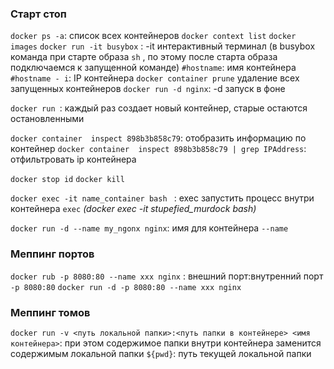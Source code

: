 

### Старт стоп 

`docker ps -a`: список всех контейнеров
`docker context list`
`docker images`
`docker run -it busybox` : -it интерактивный терминал
(в busybox команда при старте образа `sh` ,  по этому после старта образа подключаемся к запущенной команде)
 `#hostname`: имя контейнера
 `#hostname - i`: IP контейнера
`docker container prune` удаление всех запущенных контейнеров
`docker run -d nginx`: -d запуск в фоне

`docker run `: каждый раз создает новый контейнер, старые остаются остановленными

`docker container  inspect 898b3b858c79`: отобразить информацию по контейнер
`docker container  inspect 898b3b858c79 | grep IPAddress`:  отфильтровать ip контейнера

`docker stop id`
`docker kill`

`docker exec -it name_container bash `    : exec запустить процесс внутри контейнера
`exec`
*(docker exec -it stupefied_murdock bash)*

`docker run -d --name my_ngonx nginx`: имя для контейнера
`--name`


### Меппинг портов

`docker rub -p 8080:80 --name xxx nginx` : внешний порт:внутренний порт
`-p 8080:80`
`docker run -d -p 8080:80 --name xxx nginx`


### Меппинг томов

`docker run -v <путь локальной папки>:<путь папки в контейнере> <имя контейнера>`: при этом содержимое папки внутри контейнера заменится содержимым локальной папки
`${pwd}`: путь текущей локальной папки